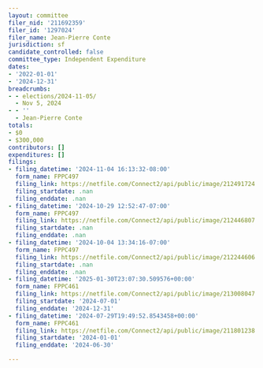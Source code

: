 ```yaml
---
layout: committee
filer_nid: '211692359'
filer_id: '1297024'
filer_name: Jean-Pierre Conte
jurisdiction: sf
candidate_controlled: false
committee_type: Independent Expenditure
dates:
- '2022-01-01'
- '2024-12-31'
breadcrumbs:
- - elections/2024-11-05/
  - Nov 5, 2024
- - ''
  - Jean-Pierre Conte
totals:
- $0
- $300,000
contributors: []
expenditures: []
filings:
- filing_datetime: '2024-11-04 16:13:32-08:00'
  form_name: FPPC497
  filing_link: https://netfile.com/Connect2/api/public/image/212491724
  filing_startdate: .nan
  filing_enddate: .nan
- filing_datetime: '2024-10-29 12:52:47-07:00'
  form_name: FPPC497
  filing_link: https://netfile.com/Connect2/api/public/image/212446807
  filing_startdate: .nan
  filing_enddate: .nan
- filing_datetime: '2024-10-04 13:34:16-07:00'
  form_name: FPPC497
  filing_link: https://netfile.com/Connect2/api/public/image/212244606
  filing_startdate: .nan
  filing_enddate: .nan
- filing_datetime: '2025-01-30T23:07:30.509576+00:00'
  form_name: FPPC461
  filing_link: https://netfile.com/Connect2/api/public/image/213008047
  filing_startdate: '2024-07-01'
  filing_enddate: '2024-12-31'
- filing_datetime: '2024-07-29T19:49:52.8543458+00:00'
  form_name: FPPC461
  filing_link: https://netfile.com/Connect2/api/public/image/211801238
  filing_startdate: '2024-01-01'
  filing_enddate: '2024-06-30'

---
```

